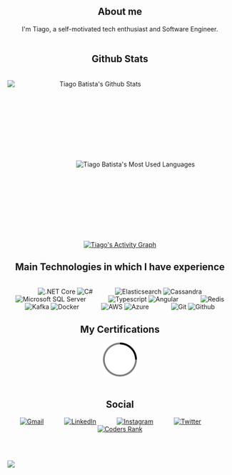 <h2 class="w3-sans-serif" align="center">About me</h2>
<div align="center">
	I'm Tiago, a self-motivated tech enthusiast and Software Engineer.
	</br>
</div>

</br>

<h2 class="w3-sans-serif" align="center">Github Stats</h2>

<br/>

<div>
  <div align="center">
      <a href="#"><img alt="Tiago Batista's Github Stats" src="https://github-readme-stats.vercel.app/api?username=tiagobatista&show_icons=true&include_all_commits=true&count_private=true&theme=dark&text_color=000000&&icon_color=000000&hide_border=true&bg_color=ffffff00&title_color=000000" height="180" width="400" align="left"/>
	</a>
   </div>
	<div style="display: inline_block">
      <a href="#"><img alt="Tiago Batista's Most Used Languages" src="https://github-readme-stats.vercel.app/api/top-langs/?username=tiagobatista&langs_count=10&layout=compact&theme=dark&hide_border=true&bg_color=ffffff00&title_color=000000&text_color=000000&icon_color=000000" height="180" width="350" align="right"/>
	</a>
  </div>
  <div align="center">
    <a href="#"><img alt="Tiago's Activity Graph" src="https://activity-graph.herokuapp.com/graph?username=tiagobatista&custom_title=Tiago%20Batista's%20Contribution%20Graph&bg_color=ffffff00&text_color=FFD700&color=000000&line=000000&point=000000&hide_border=true" /></a>
  <div> 
</div>

<h2 class="w3-sans-serif" align="center">Main Technologies in which I have experience</h2>

<br/>
			<img src="https://simpleicons.org/icons/dotnet.svg" height="30" title=".NET Core">
			<img src="https://simpleicons.org/icons/csharp.svg" height="30" title="C#">
&emsp;&emsp;&emsp;
			<img src="https://simpleicons.org/icons/elasticsearch.svg" height="30" title="Elasticsearch">
			<img src="https://simpleicons.org/icons/apachecassandra.svg" height="30" title="Cassandra">
			<img src="https://simpleicons.org/icons/microsoftsqlserver.svg" height="30" title="Microsoft SQL Server">
&emsp;&emsp;&emsp;
			<img src="https://simpleicons.org/icons/typescript.svg" height="30" title="Typescript">
			<img src="https://simpleicons.org/icons/angular.svg" height="30" title="Angular">
&emsp;&emsp;&emsp;
			<img src="https://simpleicons.org/icons/redis.svg" height="30" title="Redis">
			<img src="https://simpleicons.org/icons/apachekafka.svg" height="30" title="Kafka">
			<img src="https://simpleicons.org/icons/docker.svg" height="30" title="Docker">
&emsp;&emsp;&emsp;
			<img src="https://simpleicons.org/icons/amazonaws.svg" height="30" title="AWS">
			<img src="https://simpleicons.org/icons/microsoftazure.svg" height="30" title="Azure">
&emsp;&emsp;&emsp;
			<img src="https://simpleicons.org/icons/git.svg" height="30" title="Git">
			<img src="https://simpleicons.org/icons/github.svg" height="30" title="Github">
<br/>
	  
<h2 class="w3-sans-serif" align="center">My Certifications</h2>
<img src="oval.svg" title="On the making">
	  
<br/>
<br/>
	  
<h2 class="w3-sans-serif" align="center">Social</h2>
<p align="center">   
  <a href="mailto:tiago.batista94@gmail.com" target="_blank"><img src="https://simpleicons.org/icons/gmail.svg" height="30" title="Gmail"></a>&emsp;&emsp;&emsp;
  <a href="https://www.linkedin.com/in/tiagobatista94" target="_blank"><img src="https://simpleicons.org/icons/linkedin.svg" height="30" title="LinkedIn"></a>&emsp;&emsp;&emsp;
  <a href="https://www.instagram.com/tiagobatista94" target="_blank"><img src="https://simpleicons.org/icons/instagram.svg" height="30" title="Instagram"></a>&emsp;&emsp;&emsp;
  <a href="https://www.twitter.com/tiagobatistadev" target="_blank"><img src="https://simpleicons.org/icons/twitter.svg" height="30" title="Twitter"></a>&emsp;&emsp;&emsp;
  <a href="https://profile.codersrank.io/user/tiagobatista/" target="_blank"><img src="https://simpleicons.org/icons/codersrank.svg" height="30" title="Coders Rank"></a>
</p>
	  
</br>
</br>

<p align="left">
	<img src="https://views.whatilearened.today/views/github/tiagobatista/views.svg">
</p>
